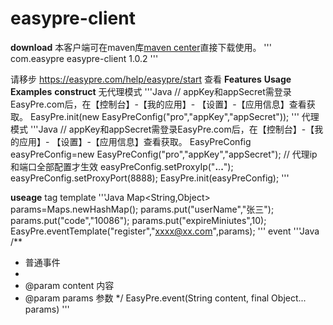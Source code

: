 easypre-client
=======
**download**
本客户端可在maven库[maven center](https://search.maven.org/search?q=a:easypre-client)直接下载使用。
'''
<dependency>
    <groupId>com.easypre</groupId>
    <artifactId>easypre-client</artifactId>
    <version>1.0.2</version>
</dependency>
'''

请移步 https://easypre.com/help/easypre/start 查看
**Features**
**Usage Examples**
**construct**
无代理模式
'''Java
// appKey和appSecret需登录EasyPre.com后，在【控制台】-【我的应用】- 【设置】-【应用信息】查看获取。
EasyPre.init(new EasyPreConfig("pro","appKey","appSecret"));
'''
代理模式
'''Java
// appKey和appSecret需登录EasyPre.com后，在【控制台】-【我的应用】- 【设置】-【应用信息】查看获取。
EasyPreConfig easyPreConfig=new EasyPreConfig("pro","appKey","appSecret");
// 代理ip和端口全部配置才生效
easyPreConfig.setProxyIp("**.**.**.**");
easyPreConfig.setProxyPort(8888);
EasyPre.init(easyPreConfig);
'''

**useage**
tag template
'''Java
Map<String,Object> params=Maps.newHashMap();
params.put("userName","张三");
params.put("code","10086");
params.put("expireMiniutes",10);
EasyPre.eventTemplate("register","xxxx@xx.com",params);
'''
event
'''Java
/**
* 普通事件
*
* @param content 内容
* @param params  参数
*/
EasyPre.event(String content, final Object... params)
'''
